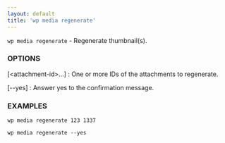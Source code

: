 ```yaml
---
layout: default
title: 'wp media regenerate'
---
```


`wp media regenerate` - Regenerate thumbnail(s).

### OPTIONS

[&lt;attachment-id&gt;...]
: One or more IDs of the attachments to regenerate.

[\--yes]
: Answer yes to the confirmation message.

### EXAMPLES

    wp media regenerate 123 1337

    wp media regenerate --yes

